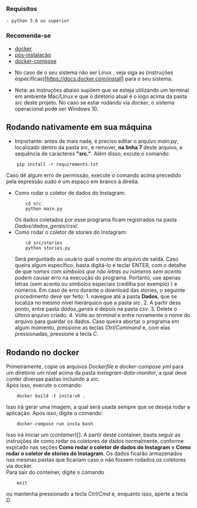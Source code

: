 ### Requisitos
	- python 3.6 ou superior
### Recomenda-se

- [docker](https://docs.docker.com/install/linux/docker-ce/ubuntu/)
- [pós-instalação](https://docs.docker.com/install/linux/linux-postinstall/)
- [docker-compose](https://docs.docker.com/compose/install/#prerequisites)
+ No caso de o seu sistema não ser Linux , veja siga as (instruções específicas)[https://docs.docker.com/install] para o seu sistema.

* Nota: as instruções abaixo supõem que se esteja utilizando um terminal em ambiente Mac/Linux e que o diretório atual é o logo acima da pasta *src* deste projeto. No caso se estar rodando via *docker*, o sistema operacional pode ser Windows 10.

##   Rodando nativamente em sua máquina

* Importante: antes de mais nada, é preciso editar o arquivo *main.py*, localizado dentro da pasta *src*, e remover, **na linha 7** deste arquivo, a sequência de caracteres **"src."**.
Além disso, excute o comando:
```shell
	pip install -r requirements.txt
``` 
Caso dê algum erro de permissão, execute o comando acima precedido pela expressão *sudo* e um espaço em branco à direita.

+ Como rodar o coletor de dados do Instagram:
	```shell
		cd src
		python main.py
	```
	Os dados coletados por esse programa ficam registrados na pasta *Dados/dados_gerais/csv/*.
+ Como rodar o coletor de stories do Instagram:
	```shell
		cd src/stories
		python stories.py
	```
	Será perguntado ao usuário qual o nome do arquivo de saída. Caso queira algum específico, basta digitá-lo e teclar ENTER, com o detalhe de que *nomes com símbolos que não letras ou números sem acento* podem causar erro na execução do programa. Portanto, use apenas letras (sem acento ou símbolos especiais (cedilha por exemplo) ) e números.
	Em caso de erro durante o download das stories, o seguinte procedimento deve ser feito:
		1. navegue até a pasta **Dados**, que se localiza no mesmo nível hierárquico que a pasta *src*.
		2. A partir dess ponto, entre pasta *dados_gerais* e depois na pasta *csv*.
		3. Delete o último arquivo criado.
		4. Volte ao *terminal* e entre novamente o nome do arquivo para guardar os dados.
	Caso queira abortar o programa em algum momento, pressione as teclas *Ctrl*/*Command* e, com elas pressionadas, pressione a tecla *C*.

## Rodando no docker
	
Primeiramente, copie os arquivos *Dockerfile* e *docker-compose.yml* para um diretório um nível acima da pasta *instagram-data-monitor*, a qual deve conter diversas pastas incluindo a *src*.  
Após isso, execute o comando:
```shell
	docker build -t insta:v0 .
```
Isso irá gerar uma imagem, a qual será usada sempre que se deseja rodar a aplicação. Após isso, digite o comando:
```shell
	docker-compose run insta bash
```
Isso irá iniciar um (*container*)[]. A partir deste container, basta seguir as instruções de como rodar os coletores de dados normalmente, conforme expicado nas seções **Como rodar o coletor de dados do Instagram** e **Como rodar o coletor de stories do Instagram**. Os dados ficarão armazenados nas mesmas pastas que ficariam caso o não fossem rodados os coletores via docker.  
Para sair do conteiner, digite o comando 
```shell
	exit
```
ou mantenha pressionado a tecla *Ctrl*/*Cmd* e, enquanto isso, aperte a tecla *D*.
